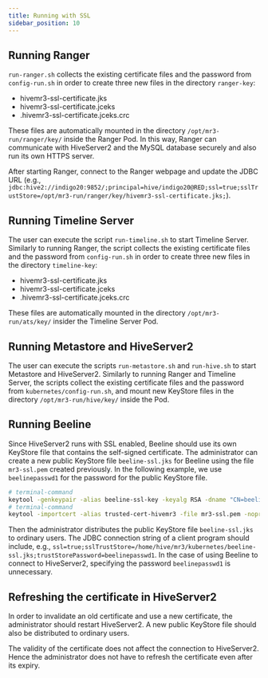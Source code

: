 ```yaml
---
title: Running with SSL
sidebar_position: 10
---
```


## Running Ranger

`run-ranger.sh` collects the existing certificate files and the password from `config-run.sh`
in order to create three new files in the directory `ranger-key`:

* hivemr3-ssl-certificate.jks
* hivemr3-ssl-certificate.jceks
* .hivemr3-ssl-certificate.jceks.crc

These files are automatically mounted in the directory `/opt/mr3-run/ranger/key/` inside the Ranger Pod.
In this way, Ranger can communicate with HiveServer2 and the MySQL database securely and also run its own HTTPS server. 

After starting Ranger, connect to the Ranger webpage and 
update the JDBC URL (e.g., `jdbc:hive2://indigo20:9852/;principal=hive/indigo20@RED;ssl=true;sslTrustStore=/opt/mr3-run/ranger/key/hivemr3-ssl-certificate.jks;`).

## Running Timeline Server

The user can execute the script `run-timeline.sh` to start Timeline Server.
Similarly to running Ranger,
the script collects the existing certificate files and the password from `config-run.sh`
in order to create three new files in the directory `timeline-key`:

* hivemr3-ssl-certificate.jks
* hivemr3-ssl-certificate.jceks
* .hivemr3-ssl-certificate.jceks.crc

These files are automatically mounted in the directory `/opt/mr3-run/ats/key/` insider the Timeline Server Pod.

## Running Metastore and HiveServer2 

The user can execute the scripts `run-metastore.sh` and `run-hive.sh`
to start Metastore and HiveServer2.
Similarly to running Ranger and Timeline Server, the scripts collect the existing certificate files and the password from `kubernetes/config-run.sh`,
and mount new KeyStore files in the directory `/opt/mr3-run/hive/key/` inside the Pod.

## Running Beeline

Since HiveServer2 runs with SSL enabled, Beeline should use its own KeyStore file that contains the self-signed certificate. 
The administrator can create a new public KeyStore file `beeline-ssl.jks` for Beeline using the file `mr3-ssl.pem` created previously.
In the following example, we use `beelinepasswd1` for the password for the public KeyStore file.

```sh
# terminal-command
keytool -genkeypair -alias beeline-ssl-key -keyalg RSA -dname "CN=beeline-ssl" -keypass beelinepasswd1 -validity 999 -keystore beeline-ssl.jks -storepass beelinepasswd1
# terminal-command
keytool -importcert -alias trusted-cert-hivemr3 -file mr3-ssl.pem -noprompt -keystore beeline-ssl.jks -storepass beelinepasswd1
```

Then the administrator distributes the public KeyStore file `beeline-ssl.jks` to ordinary users.
The JDBC connection string of a client program should include, e.g.,
`ssl=true;sslTrustStore=/home/hive/mr3/kubernetes/beeline-ssl.jks;trustStorePassword=beelinepasswd1`.
In the case of using Beeline to connect to HiveServer2,
specifying the password `beelinepasswd1` is unnecessary.

## Refreshing the certificate in HiveServer2

In order to invalidate an old certificate and use a new certificate,
the administrator should restart HiveServer2.
A new public KeyStore file should also be distributed to ordinary users.

The validity of the certificate does not affect the connection to HiveServer2.
Hence the administrator does not have to refresh the certificate even after its expiry.

